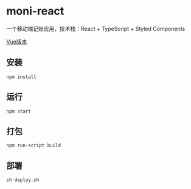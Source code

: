 # moni-react

一个移动端记账应用，技术栈：React + TypeScript + Styled Components

[Vue版本](https://github.com/csdoker/moni)

## 安装

```
npm install
```

## 运行

```
npm start
```

## 打包

```
npm run-script build
```

## 部署

```
sh deploy.sh
```
